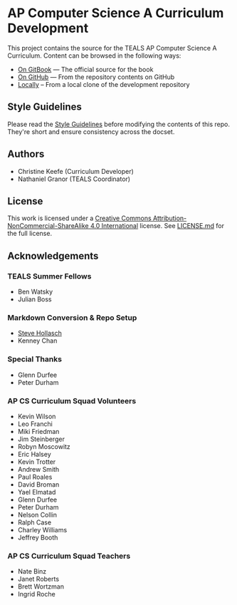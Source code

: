 AP Computer Science A Curriculum Development
====================================================================================================

This project contains the source for the TEALS AP Computer Science A Curriculum. Content can be
browsed in the following ways:

- [On GitBook] — The official source for the book
- [On GitHub] — From the repository contents on GitHub
- [Locally] – From a local clone of the development repository


Style Guidelines
----------------
Please read the [Style Guidelines](STYLE.md) before modifying the contents of this repo. They're
short and ensure consistency across the docset.


Authors
-------
- Christine Keefe (Curriculum Developer)
- Nathaniel Granor (TEALS Coordinator)


License
-------
This work is licensed under a
[Creative Commons Attribution-NonCommercial-ShareAlike 4.0 International] license. See [LICENSE.md]
for the full license.


Acknowledgements
----------------
### TEALS Summer Fellows
- Ben Watsky
- Julian Boss

### Markdown Conversion & Repo Setup
- [Steve Hollasch](https://github.com/hollasch)
- Kenney Chan

### Special Thanks
- Glenn Durfee
- Peter Durham

### AP CS Curriculum Squad Volunteers
- Kevin Wilson
- Leo Franchi
- Miki Friedman
- Jim Steinberger
- Robyn Moscowitz
- Eric Halsey
- Kevin Trotter
- Andrew Smith
- Paul Roales
- David Broman
- Yael Elmatad
- Glenn Durfee
- Peter Durham
- Nelson Collin
- Ralph Case
- Charley Williams
- Jeffrey Booth

### AP CS Curriculum Squad Teachers
- Nate Binz
- Janet Roberts
- Brett Wortzman
- Ingrid Roche



[Creative Commons Attribution-NonCommercial-ShareAlike 4.0 International]: https://creativecommons.org/licenses/by-nc-sa/4.0/
[GitBook]:     https://www.gitbook.com
[LICENSE.md]:  LICENSE.md
[Locally]:     SUMMARY.md
[On GitBook]:  https://tealsk12.gitbooks.io/ap-computer-science-a/content/
[On GitHub]:   https://github.com/TEALSK12/apcsa-public/blob/master/SUMMARY.md
